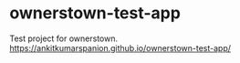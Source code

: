 # ownerstown-test-app
Test project for ownerstown.
https://ankitkumarspanion.github.io/ownerstown-test-app/

